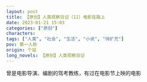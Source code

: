 ```yaml
---
layout: post
title: 【原创】人类观察日记（11）电影在路上
date: 2023-01-21 15:03
categories: ["原创"]
characters: 
tags: ["人类", "社会", "生活", "小说", "待扩充"]
pov: 第一人称
origin: 个站
long_novels: 【原创】人类观察日记
---
```


曾是电影导演、编剧的驾考教练，有过在电影节上映的电影
